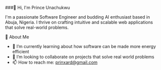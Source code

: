 ###👋 Hi, I'm Prince Unachukwu

I'm a passionate Software Engineer and budding AI enthusiast based in Abuja, Nigeria. I thrive on crafting intuitive and scalable web applications that solve real-world problems.

🚀 About Me 

- 🌱 I’m currently learning about how software can be made more energy efficient
- 👯 I’m looking to collaborate on projects that solve real world problems
- 📫 How to reach me: prinxard@gmail.com
